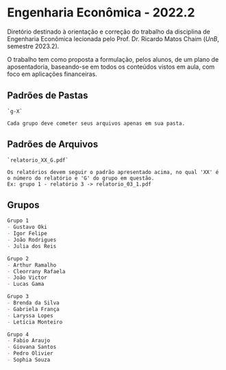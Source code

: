 # Engenharia Econômica - 2022.2

Diretório destinado à orientação e correção do trabalho da disciplina de Engenharia Econômica lecionada pelo Prof. Dr. Ricardo Matos Chaim (_UnB_, semestre 2023.2).

O trabalho tem como proposta a formulação, pelos alunos, de um plano de aposentadoria, baseando-se em todos os conteúdos vistos em aula, com foco em aplicações financeiras.

## Padrões de Pastas

    `g-X`

    Cada grupo deve cometer seus arquivos apenas em sua pasta.

## Padrões de Arquivos

    `relatorio_XX_G.pdf`

    Os relatórios devem seguir o padrão apresentado acima, no qual 'XX' é o número do relatório e 'G' do grupo em questão.
    Ex: grupo 1 - relatório 3 -> relatorio_03_1.pdf

## Grupos

```md
Grupo 1
- Gustavo Oki
- Igor Felipe
- João Rodrigues
- Julia dos Reis
```
```md
Grupo 2
- Arthur Ramalho
- Cleorrany Rafaela
- João Victor
- Lucas Gama
```
```md
Grupo 3
- Brenda da Silva
- Gabriela França
- Laryssa Lopes
- Letícia Monteiro
```
```md
Grupo 4
- Fabio Araujo
- Giovana Santos
- Pedro Olivier
- Sophia Souza
```
